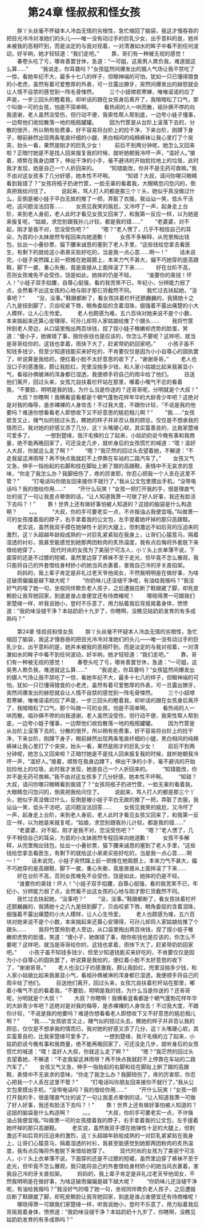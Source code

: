 # 　　第24章 怪叔叔和怪女孩
　　胖丫头丝毫不怀疑本人冷血无情的劣根性，急忙缩回了脑袋，我这才慢吞吞的把目光冷冷对准她们的头儿——唯一没有动过手的巨乳少女，出乎意料的是，她并未被我的恶相吓到，而是淡定的与我对视着，一对清澈如水的眸子中看不到任何波动，好半晌，她才轻轻道：“我们走吧。”
　　靠，哥们有一种被无视的感觉！
　　春卷头吃了亏，哪肯善罢甘休，急道：“一可姐，这臭男人欺负我，难道就这么算……”
　　“我说走，你耳聋吗？”女孩猛然间爆发出的摄人气场让我不禁吃了一惊，看她年纪不大，最多十七八的样子，但眼神端的可怕，犹如一只已懂得猎食的小老虎，虽然有着可爱憨厚的外表，可一旦露出獠牙，突然间爆发出的赫怒就会让人情不自禁的感觉到一阵毛骨悚然。
　　三个小妞噤若寒蝉，唯唯诺诺的应了声是，一步三回头的瞪着我，却听话的跟在女孩身后离开了，我暗暗松了口气，那个叫做一可的女孩，怕是不简单啊。
　　看热闹的人一哄而散，祖孙俩不停的向我道谢，老人虽然没受伤，但行动不便，我索性帮人帮到底，一边夸小娃子懂事，一边帮他们收拾散落一地的瓶瓶罐罐。
　　因为竹筐是从台阶上滚落下去的，分散的很开，所以稍有些费事，好不容易将台阶上的捡干净，下来台阶，刚蹲下身子，眼前赫然出现两条笔直纤细的小腿，黑白相间的纯棉裤袜让我心里打了个突突，抬头一看，果然是刚才的巨乳少女！
　　前后不到两分钟呢，她怎么又回来啦？正暗忖她是不是找人回来报复我的时候，就听她朝我冷哼一声，“滥好人。”接着，顺势在我身边蹲下，伸出干净的小手，毫不避讳的开始拾捡地上的垃圾，此时我才发现，她是自己一个人折回来的。
　　“知错能改，你并不是无药可救嘛。”我不由对这女孩多了几分好感，她本性不坏啊。
　　“知错？大叔，请问你哪只眼睛看到我错了？”女孩将瓶子扔进竹筐，一脸无辜的看着我，大眼睛忽闪忽闪的，倒真把我给问住了。
　　说起来，骂人打人的都是那三个丫头，她似乎真没做过什么，反倒是被小娃子平白无故的推了一把，弄脏了衣服，我讪讪一笑，低头干活吧，这问题没法回答……
　　女孩见我笑的尴尬，又冷哼了一声，起身走上台阶，来到老人身前，老人此时才看见女孩又回来了，和我第一反应一样，以为她是来报复呢，“姑娘，求您别跟我孙儿计较，都是我的错……”
　　“老婆婆，对不起，刚才是我不对，您没受伤吧？”
　　“嗯？”老人愣了，几乎不相信自己的耳朵，为首的小太妹居然专程回来向她道歉！
　　女孩不多解释，从兜里掏出钱包，扯出一小叠钞票，猫下腰来诚恳的塞到了老人手里，“这些钱给您拿去看医生，有剩下的就给这小弟弟买些好吃的，当是我一点心意……啊～！”
　　话未说完，小娃子突然蹿上前一把推在她肩膀上，本来力气不甚大，偏不巧她穿的是高跟鞋，脚下一崴，重心失衡，竟是直接从上面摔滚了下来……
　　好在台阶不高，否则女孩难免不会受伤，饶是如此，她摔的仍是不轻。
　　“谁要你的臭钱！坏人！”小娃子双手掐腰，自尊心挺强，看的我苦笑不已，年纪小，分辨能力弱了点，全然看不出这女孩的心地与刚才那仨货截然不同。
　　我忙过去扶起她，“没事吧？”
　　“没，没事。”鞋跟都断了，看女孩扶着栏杆还颤巍巍的，我猜她十之八九是扭到脚了，贝齿咬紧下唇，眼角委屈的含着泪珠，倔强着不露出痛楚的小大人模样，让人心生怜爱。
　　老人也颇感为难，五六百块对她来说不是个小数，本来揣起来还算心安理得，可孙儿却将人家姑娘给推了个跟头……
　　我将竹筐拎到老人旁边，从口袋里掏出两百块钱，捏了捏小娃子稚嫩却虎势的脸蛋，笑道：“傻小子，她做错了事，赔你些钱也是应该的，你怎么不要呢？这样吧，就当是哥哥给你的，这钱也拿着，雨快下大了，赶紧带奶奶回家吧。”
　　小孩子虽不知钱多钱少，但至少知道钱能买来好吃的，不肯要仅仅是因为小小自尊心的固执罢了，听说算是我给的，便红着小脸不太好意思的收下了，“谢谢哥哥。”
　　老人也没口子的感激我，颇让我脸红，兜里没揣多少钱，和人家小姑娘比起来我甚显小气，看祖孙俩被淋的浑身都已湿透，我便顺手将自己的雨伞给了他们。
　　目送他们离开，回过头来，女孩兀自扶着栏杆站在那里，嘟着小嘴气不忿的看着我，“不要脸，明明是我的钱，为什么当是你送的？还哥哥呢，分明就是个大叔！”
　　大叔？你瞎啊！我横看竖看都是个朝气蓬勃花样年华的大龄青少年吧？这绝对是对我的侮辱，是赤裸裸的人身攻击！不过我大度，不跟你计较，“不说是我的他要吗？难道你想看看老人即想收下又不好意思的尴尬相儿啊？”
　　“我……”女孩欲言又止，赌气似的扭过头去，瞧她的样子并非否认我的顾忌，仅仅是不想承我的情而已，我对她的好感又添了几分，这丫头嘴硬心软，其实蛮善良的，比我家楚缘可爱多了。
　　一想到楚缘，我汗毛倏的立了起来，小姑奶奶说今晚有事和我商量，绝不能再晚回家了，可还没走几步，就听身后的女孩慌忙的喊道：“喂！滥好人大叔，你就这么走了啊？”
　　“嗯？”我茫然的回过头去望着她，不解道：“不走我留这淋雨呀？再不快点我就赶不上停靠在车站的二路汽车了。”
　　女孩又气又急，伸手一指抬起的右脚和挂在脚趾上断了跟的高跟鞋，表情中不无哀求的意味，“你走了我怎么办？我脚扭伤了，疼的厉害耶，你忍心把我一个人丢在这里不管？”
　　“打电话叫你朋友回来接你不就行了，”我从公文包里摸出手机，“没带电话吗？我的借给你用……”
　　“开什么玩笑！”女孩一把打开我的手，很是理直气壮的说了一句让我差点晕倒的话，“让人知道我萧一可做了好人好事，我还有脸活下去吗？！”
　　靠！世界上还有做好事怕被人知道的？这妞的脑袋是什么构造啊？
　　。。。
　　“大叔，你的手可要老实一点，不许揩油占我便宜哦。”叫做萧一可的女孩搂着我的脖子，右手拿着我的公文包，左手提着她坏掉的那只高跟鞋。
　　老实说，虽然我双手摸在她弹性十足的大腿上，但刺激远不如后背的压迫来的激烈，这丫头超越年龄般成熟的一对巨乳紧紧贴在我身上，让哥们心猿意马，隔着湿透的衬衫，我甚至能感觉到她那两团粉肉的炙热温度，我有点后悔将外套脱下来借给她穿了。
　　现代时尚的女孩为了美丽宁可冻人，小丫头上衣单薄不说，下面穿的还是不过膝的短裙，虽然里边穿了裤袜不至于走光，但毕竟不怎么雅观，我只能将自己的外套借给身材娇小的她当风衣裹着，害我自己冷的牙关直掐架。
　　妈妈的，我上辈子肯定是非礼过老天爷他闺女，不然我明明是在做好事，为啥这破雨偏偏是越下越大呢？
　　“你奶味儿还没褪干净呢，有油给我揩吗？”我没好气的噎了她一句，坐视同伴欺负老人孩子，之后遭报应断了鞋跟崴了脚，却死皮赖脸让我背她回家，到底是谁占谁便宜还有待商榷呢！
　　哪晓得萧一可跟我们家楚缘一样，听我说她小，登时不乐意了，用力贴着我后背摇晃着身体，愤愤道：“我奶味没褪干净？本姑奶奶十九岁了，你瞎啊，没瞧见姑奶奶发育的有多成熟吗？”

　　第24章 怪叔叔和怪女孩
　　胖丫头丝毫不怀疑本人冷血无情的劣根性，急忙缩回了脑袋，我这才慢吞吞的把目光冷冷对准她们的头儿——唯一没有动过手的巨乳少女，出乎意料的是，她并未被我的恶相吓到，而是淡定的与我对视着，一对清澈如水的眸子中看不到任何波动，好半晌，她才轻轻道：“我们走吧。”
　　靠，哥们有一种被无视的感觉！
　　春卷头吃了亏，哪肯善罢甘休，急道：“一可姐，这臭男人欺负我，难道就这么算……”
　　“我说走，你耳聋吗？”女孩猛然间爆发出的摄人气场让我不禁吃了一惊，看她年纪不大，最多十七八的样子，但眼神端的可怕，犹如一只已懂得猎食的小老虎，虽然有着可爱憨厚的外表，可一旦露出獠牙，突然间爆发出的赫怒就会让人情不自禁的感觉到一阵毛骨悚然。
　　三个小妞噤若寒蝉，唯唯诺诺的应了声是，一步三回头的瞪着我，却听话的跟在女孩身后离开了，我暗暗松了口气，那个叫做一可的女孩，怕是不简单啊。
　　看热闹的人一哄而散，祖孙俩不停的向我道谢，老人虽然没受伤，但行动不便，我索性帮人帮到底，一边夸小娃子懂事，一边帮他们收拾散落一地的瓶瓶罐罐。
　　因为竹筐是从台阶上滚落下去的，分散的很开，所以稍有些费事，好不容易将台阶上的捡干净，下来台阶，刚蹲下身子，眼前赫然出现两条笔直纤细的小腿，黑白相间的纯棉裤袜让我心里打了个突突，抬头一看，果然是刚才的巨乳少女！
　　前后不到两分钟呢，她怎么又回来啦？正暗忖她是不是找人回来报复我的时候，就听她朝我冷哼一声，“滥好人。”接着，顺势在我身边蹲下，伸出干净的小手，毫不避讳的开始拾捡地上的垃圾，此时我才发现，她是自己一个人折回来的。
　　“知错能改，你并不是无药可救嘛。”我不由对这女孩多了几分好感，她本性不坏啊。
　　“知错？大叔，请问你哪只眼睛看到我错了？”女孩将瓶子扔进竹筐，一脸无辜的看着我，大眼睛忽闪忽闪的，倒真把我给问住了。
　　说起来，骂人打人的都是那三个丫头，她似乎真没做过什么，反倒是被小娃子平白无故的推了一把，弄脏了衣服，我讪讪一笑，低头干活吧，这问题没法回答……
　　女孩见我笑的尴尬，又冷哼了一声，起身走上台阶，来到老人身前，老人此时才看见女孩又回来了，和我第一反应一样，以为她是来报复呢，“姑娘，求您别跟我孙儿计较，都是我的错……”
　　“老婆婆，对不起，刚才是我不对，您没受伤吧？”
　　“嗯？”老人愣了，几乎不相信自己的耳朵，为首的小太妹居然专程回来向她道歉！
　　女孩不多解释，从兜里掏出钱包，扯出一小叠钞票，猫下腰来诚恳的塞到了老人手里，“这些钱给您拿去看医生，有剩下的就给这小弟弟买些好吃的，当是我一点心意……啊～！”
　　话未说完，小娃子突然蹿上前一把推在她肩膀上，本来力气不甚大，偏不巧她穿的是高跟鞋，脚下一崴，重心失衡，竟是直接从上面摔滚了下来……
　　好在台阶不高，否则女孩难免不会受伤，饶是如此，她摔的仍是不轻。
　　“谁要你的臭钱！坏人！”小娃子双手掐腰，自尊心挺强，看的我苦笑不已，年纪小，分辨能力弱了点，全然看不出这女孩的心地与刚才那仨货截然不同。
　　我忙过去扶起她，“没事吧？”
　　“没，没事。”鞋跟都断了，看女孩扶着栏杆还颤巍巍的，我猜她十之八九是扭到脚了，贝齿咬紧下唇，眼角委屈的含着泪珠，倔强着不露出痛楚的小大人模样，让人心生怜爱。
　　老人也颇感为难，五六百块对她来说不是个小数，本来揣起来还算心安理得，可孙儿却将人家姑娘给推了个跟头……
　　我将竹筐拎到老人旁边，从口袋里掏出两百块钱，捏了捏小娃子稚嫩却虎势的脸蛋，笑道：“傻小子，她做错了事，赔你些钱也是应该的，你怎么不要呢？这样吧，就当是哥哥给你的，这钱也拿着，雨快下大了，赶紧带奶奶回家吧。”
　　小孩子虽不知钱多钱少，但至少知道钱能买来好吃的，不肯要仅仅是因为小小自尊心的固执罢了，听说算是我给的，便红着小脸不太好意思的收下了，“谢谢哥哥。”
　　老人也没口子的感激我，颇让我脸红，兜里没揣多少钱，和人家小姑娘比起来我甚显小气，看祖孙俩被淋的浑身都已湿透，我便顺手将自己的雨伞给了他们。
　　目送他们离开，回过头来，女孩兀自扶着栏杆站在那里，嘟着小嘴气不忿的看着我，“不要脸，明明是我的钱，为什么当是你送的？还哥哥呢，分明就是个大叔！”
　　大叔？你瞎啊！我横看竖看都是个朝气蓬勃花样年华的大龄青少年吧？这绝对是对我的侮辱，是赤裸裸的人身攻击！不过我大度，不跟你计较，“不说是我的他要吗？难道你想看看老人即想收下又不好意思的尴尬相儿啊？”
　　“我……”女孩欲言又止，赌气似的扭过头去，瞧她的样子并非否认我的顾忌，仅仅是不想承我的情而已，我对她的好感又添了几分，这丫头嘴硬心软，其实蛮善良的，比我家楚缘可爱多了。
　　一想到楚缘，我汗毛倏的立了起来，小姑奶奶说今晚有事和我商量，绝不能再晚回家了，可还没走几步，就听身后的女孩慌忙的喊道：“喂！滥好人大叔，你就这么走了啊？”
　　“嗯？”我茫然的回过头去望着她，不解道：“不走我留这淋雨呀？再不快点我就赶不上停靠在车站的二路汽车了。”
　　女孩又气又急，伸手一指抬起的右脚和挂在脚趾上断了跟的高跟鞋，表情中不无哀求的意味，“你走了我怎么办？我脚扭伤了，疼的厉害耶，你忍心把我一个人丢在这里不管？”
　　“打电话叫你朋友回来接你不就行了，”我从公文包里摸出手机，“没带电话吗？我的借给你用……”
　　“开什么玩笑！”女孩一把打开我的手，很是理直气壮的说了一句让我差点晕倒的话，“让人知道我萧一可做了好人好事，我还有脸活下去吗？！”
　　靠！世界上还有做好事怕被人知道的？这妞的脑袋是什么构造啊？
　　。。。
　　“大叔，你的手可要老实一点，不许揩油占我便宜哦。”叫做萧一可的女孩搂着我的脖子，右手拿着我的公文包，左手提着她坏掉的那只高跟鞋。
　　老实说，虽然我双手摸在她弹性十足的大腿上，但刺激远不如后背的压迫来的激烈，这丫头超越年龄般成熟的一对巨乳紧紧贴在我身上，让哥们心猿意马，隔着湿透的衬衫，我甚至能感觉到她那两团粉肉的炙热温度，我有点后悔将外套脱下来借给她穿了。
　　现代时尚的女孩为了美丽宁可冻人，小丫头上衣单薄不说，下面穿的还是不过膝的短裙，虽然里边穿了裤袜不至于走光，但毕竟不怎么雅观，我只能将自己的外套借给身材娇小的她当风衣裹着，害我自己冷的牙关直掐架。
　　妈妈的，我上辈子肯定是非礼过老天爷他闺女，不然我明明是在做好事，为啥这破雨偏偏是越下越大呢？
　　“你奶味儿还没褪干净呢，有油给我揩吗？”我没好气的噎了她一句，坐视同伴欺负老人孩子，之后遭报应断了鞋跟崴了脚，却死皮赖脸让我背她回家，到底是谁占谁便宜还有待商榷呢！
　　哪晓得萧一可跟我们家楚缘一样，听我说她小，登时不乐意了，用力贴着我后背摇晃着身体，愤愤道：“我奶味没褪干净？本姑奶奶十九岁了，你瞎啊，没瞧见姑奶奶发育的有多成熟吗？”
